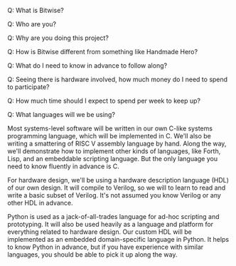 Q: What is Bitwise?

Q: Who are you?

Q: Why are you doing this project?

Q: How is Bitwise different from something like Handmade Hero?

Q: What do I need to know in advance to follow along?

Q: Seeing there is hardware involved, how much money do I need to spend to participate?

Q: How much time should I expect to spend per week to keep up?

Q: What languages will we be using?

Most systems-level software will be written in our own C-like systems programming language, which
will be implemented in C. We'll also be writing a smattering of RISC V assembly language by hand.
Along the way, we'll demonstrate how to implement other kinds of languages, like Forth, Lisp, and
an embeddable scripting language. But the only language you need to know fluently in advance is C.

For hardware design, we'll be using a hardware description language (HDL) of our own design. It will
compile to Verilog, so we will to learn to read and write a basic subset of Verilog. It's not assumed
you know Verilog or any other HDL in advance.

Python is used as a jack-of-all-trades language for ad-hoc scripting and prototyping. It will also be
used heavily as a language and platform for everything related to hardware design. Our custom HDL
will be implemented as an embedded domain-specific language in Python. It helps to know Python in
advance, but if you have experience with similar languages, you should be able to pick it up along the way.

